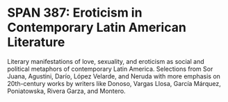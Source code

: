 # SPAN 387: Eroticism in Contemporary Latin American Literature

Literary manifestations of love, sexuality, and eroticism as social and political metaphors of contemporary Latin America. Selections from Sor Juana, Agustini, Darío, López Velarde, and Neruda with more emphasis on 20th-century works by writers like Donoso, Vargas Llosa, García Márquez, Poniatowska, Rivera Garza, and Montero.